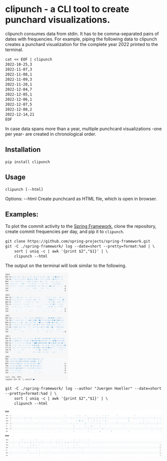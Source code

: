 # clipunch - a CLI tool to create punchard visualizations.

clipunch consumes data from stdin. It has to be comma-separated pairs of dates
with frequencies. For example, piping the following data to clipunch creates a
punchard visualization for the complete year 2022 printed to the terminal.

```
cat << EOF | clipunch
2022-10-25,3
2022-11-07,3
2022-11-08,1
2022-11-09,3
2022-11-28,1
2022-12-04,7
2022-12-05,1
2022-12-06,1
2022-12-07,5
2022-12-08,2
2022-12-14,21
EOF
```

In case data spans more than a year, multiple punchcard visualizations -one per
year- are created in chronological order.


## Installation

```
pip install clipunch
```

## Usage

```
clipunch [--html]
```

Options:
  --html    Create punchcard as HTML file, which is open in browser.


## Examples:

To plot the commit activity to the
[Spring Framework](https://spring.io/projects/spring-framework), clone the
repository, create commit frequencies per day, and pip it to `clipunch`.

```
git clone https://github.com/spring-projects/spring-framework.git
git -C ./spring-framework/ log --date=short --pretty=format:%ad | \
    sort | uniq -c | awk '{print $2","$1}' | \
    clipunch --html
```

The output on the terminal will look similar to the following.

<img src="doc/spring-framework.png" width="40%"/>


```
git -C ./spring-framework/ log --author "Juergen Hoeller" --date=short --pretty=format:%ad | \
    sort | uniq -c | awk '{print $2","$1}' | \
    clipunch --html
```

[![](doc/spring-framework-html.png)](./doc/spring-framework.html)


